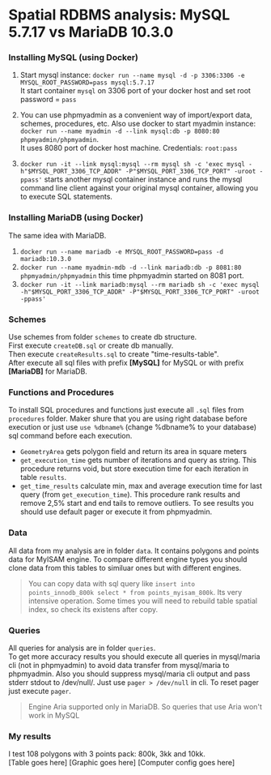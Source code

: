 # Spatial RDBMS analysis: MySQL 5.7.17 vs MariaDB 10.3.0

### Installing MySQL (using Docker)  
1. Start mysql instance:  `docker run --name mysql -d -p 3306:3306 -e MYSQL_ROOT_PASSWORD=pass mysql:5.7.17`  
It start container `mysql` on 3306 port of your docker host and set root password = `pass`
  
2. You can use phpmyadmin as a convenient way of import/export data, schemes, procedures, etc. Also use docker to start myadmin instance: `docker run --name myadmin -d --link mysql:db -p 8080:80 phpmyadmin/phpmyadmin`.  
It uses 8080 port of docker host machine. Credentials: `root:pass`

3. `docker run -it --link mysql:mysql --rm mysql sh -c 'exec mysql -h"$MYSQL_PORT_3306_TCP_ADDR" -P"$MYSQL_PORT_3306_TCP_PORT" -uroot -ppass'` starts another mysql container instance and runs the mysql command line client against your original mysql container, allowing you to execute SQL statements. 

### Installing MariaDB (using Docker)  
The same idea with MariaDB.  
1. `docker run --name mariadb -e MYSQL_ROOT_PASSWORD=pass -d mariadb:10.3.0`
2. `docker run --name myadmin-mdb -d --link mariadb:db -p 8081:80 phpmyadmin/phpmyadmin` this time phpmyadmin started on 8081 port.  
3. `docker run -it --link mariadb:mysql --rm mariadb sh -c 'exec mysql -h"$MYSQL_PORT_3306_TCP_ADDR" -P"$MYSQL_PORT_3306_TCP_PORT" -uroot -ppass'`


### Schemes
Use schemes from folder `schemes` to create db structure.  
First execute `createDB.sql` or create db manually.  
Then execute `createResults.sql` to create "time-results-table".  
After execute all sql files with prefix **[MySQL]** for MySQL or with prefix **[MariaDB]** for MariaDB.  

### Functions and Procedures  
To install SQL procedures and functions just execute all `.sql` files from `procedures` folder. Maker shure that you are using right database before execution or just use `use %dbname%` (change %dbname% to your database) sql command before each execution.
* `GeometryArea` gets polygon field and return its area in square meters  
* `get_execution_time` gets number of iterations and query as string. This procedure returns void, but store execution time for each iteration in table `results`.
* `get_time_results` calculate min, max and average execution time for last query (from `get_execution_time`). This procedure rank results and remove 2,5% start and end tails to remove outliers. To see results you should use default pager or execute it from phpmyadmin.

### Data
All data from my analysis are in folder `data`. It contains polygons and points data for MyISAM engine. To compare different engine types you should clone data from this tables to similuar ones but with different engines.
> You can copy data with sql query like `insert into points_innodb_800k select * from points_myisam_800k`. Its very intensive operation. Some times you will need to rebuild table spatial index, so check its existens after copy.

### Queries
All queries for analysis are in folder `queries`.  
To get more accuracy results you should execute all queries in mysql/maria cli (not in phpmyadmin) to avoid data transfer from mysql/maria to phpmyadmin. Also you should suppress mysql/maria cli output and pass stderr stdout to /dev/null/. Just use `pager > /dev/null` in cli. To reset pager just execute `pager`.  
> Engine Aria supported only in MariaDB. So queries that use Aria won't work in MySQL

### My results
I test 108 polygons with 3 points pack: 800k, 3kk and 10kk.  
[Table goes here]
[Graphic goes here]
[Computer config goes here]

